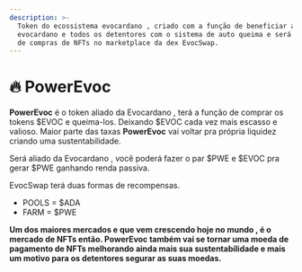 ```yaml
---
description: >-
  Token do ecossistema evocardano , criado com a função de beneficiar a
  evocardano e todos os detentores com o sistema de auto queima e será uma moeda
  de compras de NFTs no marketplace da dex EvocSwap.
---
```


# 🔥 PowerEvoc

**PowerEvoc** é o token aliado da Evocardano , terá a função de comprar os tokens $EVOC e queima-los. Deixando $EVOC cada vez mais escasso e valioso. Maior parte das taxas **PowerEvoc** vai voltar pra própria liquidez criando uma sustentabilidade.

Será aliado da Evocardano , você poderá fazer o par $PWE e $EVOC pra gerar $PWE ganhando renda passiva.

EvocSwap terá  duas formas de recompensas.

* POOLS = $ADA
* FARM = $PWE

**Um dos maiores mercados e que vem crescendo hoje no mundo , é o mercado de NFTs então. PowerEvoc também vai se tornar uma moeda de pagamento de NFTs melhorando ainda mais sua sustentabilidade e mais um motivo para os detentores segurar as suas moedas.**

